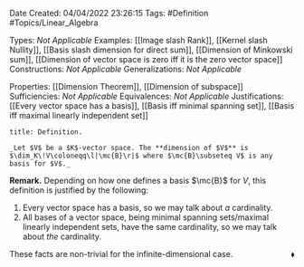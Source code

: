 <div class="topSpace"></div>

Date Created: 04/04/2022 23:26:15
Tags: #Definition #Topics/Linear_Algebra

Types: _Not Applicable_
Examples: [[Image slash Rank]], [[Kernel slash Nullity]], [[Basis slash dimension for direct sum]], [[Dimension of Minkowski sum]], [[Dimension of vector space is zero iff it is the zero vector space]]
Constructions: _Not Applicable_
Generalizations: _Not Applicable_

Properties: [[Dimension Theorem]], [[Dimension of subspace]]
Sufficiencies: _Not Applicable_
Equivalences: _Not Applicable_
Justifications: [[Every vector space has a basis]], [[Basis iff minimal spanning set]], [[Basis iff maximal linearly independent set]]

``` ad-Definition
title: Definition.

_Let $V$ be a $K$-vector space. The **dimension of $V$** is $\dim_K\!V\coloneqq\l|\mc{B}\r|$ where $\mc{B}\subseteq V$ is any basis for $V$._

```

**Remark.** Depending on how one defines a basis $\mc{B}$ for $V$, this definition is justified by the following:
1. Every vector space has a basis, so we may talk about _a_ cardinality.
2. All bases of a vector space, being minimal spanning sets/maximal linearly independent sets, have the same cardinality, so we may talk about _the_ cardinality.

These facts are non-trivial for the infinite-dimensional case.<span style="float:right;">$\blacklozenge$</span>
